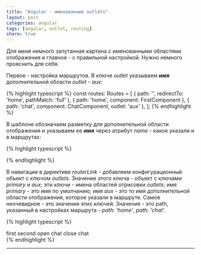 ```yaml
---
title: "Angular - именованные outlets"
layout: post
categories: angular
tags: [angular, outlet, routing]
share: true
---
```


Для меня немного запутанная картина с именованными областями отображения и главное - с правильной настройкой. Нужно немного прояснить для себя.

Первое - настройка маршрутов. В ключе _outlet_ указываем **имя** дополнительной области _outlet_ - _aux_:

{% highlight typescript %}
const routes: Routes = [
  { path: '', redirectTo: 'home', pathMatch: 'full' },
  { path: 'home', component: FirstComponent },
  { path: 'chat', component: ChatComponent, outlet: 'aux' },
];
{% endhighlight %}

В шаблоне обозначаем разметку для дополнительной области отображения и указываем ее **имя** через атрибут _name_ - какое указали и в маршрутах:

{% highlight typescript %}
<div style="display: flex">
  <router-outlet></router-outlet>
  <router-outlet name="aux"></router-outlet>
</div>
{% endhighlight %}

В навигации в директиве _routerLink_ - добавляем конфигурационный объект с ключом _outlets_. Значение этого ключа - объект с ключами _primary_ и _aux_; эти ключи - имена областей отрисовки _outlets_; имя _primary_ - это имя по умолчанию; имя _aux_ - это то имя дополнительной области отображения, которое указали в маршруте.
Самое неочевидное - это значения этих ключей. Значения - это path, указанный в настройках маршрута - _path: 'home'_, _path: 'chat'_.

{% highlight typescript %}
<nav>
  <a [routerLink]="['/']">first</a>
  <a [routerLink]="['/second']">second</a>
  <a [routerLink]="[{ outlets: { primary: 'home', aux: 'chat' } }]">open chat</a>
  <a [routerLink]="[{ outlets: { aux: null } }]">close chat</a>
</nav>
{% endhighlight %}

---

